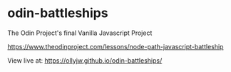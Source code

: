 # odin-battleships

The Odin Project's final Vanilla Javascript Project

https://www.theodinproject.com/lessons/node-path-javascript-battleship

View live at: https://ollyjw.github.io/odin-battleships/